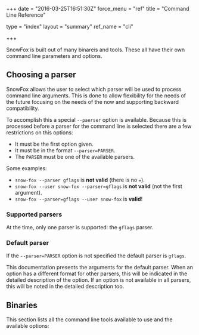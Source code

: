 +++
date = "2016-03-25T16:51:30Z"
force_menu = "ref"
title = "Command Line Reference"

type = "index"
layout = "summary"
ref_name = "cli"

+++

SnowFox is built out of many binareis and tools.
These all have their own command line parameters and options.


Choosing a parser
-----------------
SnowFox allows the user to select which parser will be used to
process command line arguments.
This is done to allow flexibility for the needs of the future
focusing on the needs of the now and supporting backward compatibility.

To accomplish this a special `--paerser` option is available.
Because this is processed before a parser for the command line is
selected there are a few restrictions on this options:

  * It must be the first option given.
  * It must be in the format `--parser=PARSER`.
  * The `PARSER` must be one of the available parsers.

Some examples:

  * `snow-fox --parser gflags` is **not valid** (there is no `=`).
  * `snow-fox --user snow-fox --parser=gflags` is **not valid** (not the first argument).
  * `snow-fox --parser=gflags --user snow-fox` is **valid**!

### Supported parsers
At the time, only one parser is supported: the `gflags` parser.

### Default parser
If the `--parser=PARSER` option is not specified the default parser is `gflags`.

This documentation presents the arguments for the default parser.
When an option has a different format for other parsers, this will
be indicated in the detailed description of the option.
If an option is not available in all parsers, this will be noted
in the detailed description too.


Binaries
--------
This section lists all the command line tools available to use
and the available options:
